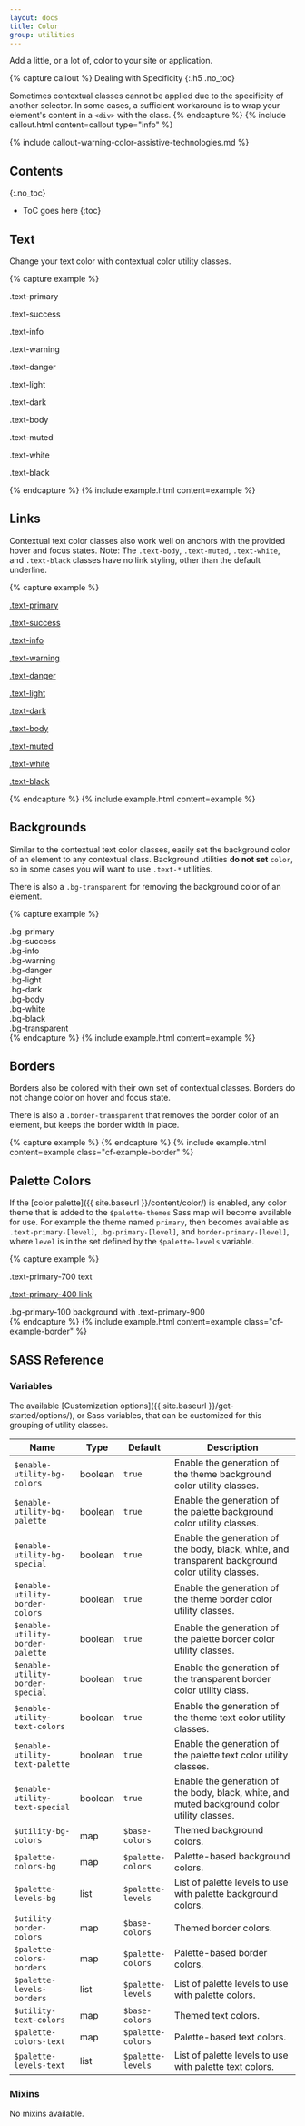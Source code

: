 ```yaml
---
layout: docs
title: Color
group: utilities
---
```


Add a little, or a lot of, color to your site or application.

{% capture callout %}
Dealing with Specificity
{:.h5 .no_toc}

Sometimes contextual classes cannot be applied due to the specificity of another selector. In some cases, a sufficient workaround is to wrap your element's content in a `<div>` with the class.
{% endcapture %}
{% include callout.html content=callout type="info" %}

{% include callout-warning-color-assistive-technologies.md %}

## Contents
{:.no_toc}

* ToC goes here
{:toc}

## Text

Change your text color with contextual color utility classes.

{% capture example %}
<p class="text-primary">.text-primary</p>
<p class="text-success">.text-success</p>
<p class="text-info">.text-info</p>
<p class="text-warning">.text-warning</p>
<p class="text-danger">.text-danger</p>
<p class="text-light bg-dark">.text-light</p>
<p class="text-dark">.text-dark</p>
<p class="text-body">.text-body</p>
<p class="text-muted">.text-muted</p>
<p class="text-white bg-dark">.text-white</p>
<p class="text-black">.text-black</p>
{% endcapture %}
{% include example.html content=example %}

## Links

Contextual text color classes also work well on anchors with the provided hover and focus states.
Note: The `.text-body`, `.text-muted`, `.text-white`, and `.text-black` classes have no link styling, other than the default underline.

{% capture example %}
<p><a href="#" class="text-primary">.text-primary</a></p>
<p><a href="#" class="text-success">.text-success</a></p>
<p><a href="#" class="text-info">.text-info</a></p>
<p><a href="#" class="text-warning">.text-warning</a></p>
<p><a href="#" class="text-danger">.text-danger</a></p>
<p><a href="#" class="text-light bg-dark">.text-light</a></p>
<p><a href="#" class="text-dark">.text-dark</a></p>
<p><a href="#" class="text-body">.text-body</a></p>
<p><a href="#" class="text-muted">.text-muted</a></p>
<p><a href="#" class="text-white bg-dark">.text-white</a></p>
<p><a href="#" class="text-black">.text-black</a></p>
{% endcapture %}
{% include example.html content=example %}

## Backgrounds

Similar to the contextual text color classes, easily set the background color of an element to any contextual class. Background utilities **do not set** `color`, so in some cases you will want to use `.text-*` utilities.

There is also a `.bg-transparent` for removing the background color of an element.

{% capture example %}
<div class="p-0_5 mb-1 bg-primary text-white">.bg-primary</div>
<div class="p-0_5 mb-1 bg-success text-black">.bg-success</div>
<div class="p-0_5 mb-1 bg-info text-white">.bg-info</div>
<div class="p-0_5 mb-1 bg-warning text-black">.bg-warning</div>
<div class="p-0_5 mb-1 bg-danger text-white">.bg-danger</div>
<div class="p-0_5 mb-1 bg-light text-black">.bg-light</div>
<div class="p-0_5 mb-1 bg-dark text-white">.bg-dark</div>
<div class="p-0_5 mb-1 bg-body text-black">.bg-body</div>
<div class="p-0_5 mb-1 bg-white text-black">.bg-white</div>
<div class="p-0_5 mb-1 bg-black text-white">.bg-black</div>
<div class="p-0_5 mb-1 bg-transparent text-black">.bg-transparent</div>
{% endcapture %}
{% include example.html content=example %}

## Borders

Borders also be colored with their own set of contextual classes. Borders do not change color on hover and focus state.

There is also a `.border-transparent` that removes the border color of an element, but keeps the border width in place.

{% capture example %}
<span class="border border-primary"></span>
<span class="border border-secondary"></span>
<span class="border border-info"></span>
<span class="border border-warning"></span>
<span class="border border-danger"></span>
<span class="border border-light"></span>
<span class="border border-dark"></span>
<span class="border border-transparent"></span>
{% endcapture %}
{% include example.html content=example class="cf-example-border" %}

## Palette Colors

If the [color palette]({{ site.baseurl }}/content/color/) is enabled, any color theme that is added to the `$palette-themes` Sass map will become available for use.  For example the theme named `primary`, then becomes available as `.text-primary-[level]`, `.bg-primary-[level]`, and `border-primary-[level]`, where `level` is in the set defined by the `$palette-levels` variable.

{% capture example %}
<p class="text-primary-700">.text-primary-700 text</p>
<p><a href="#" class="text-primary-400">.text-primary-400 link</a></p>
<div class="bg-primary-100 text-primary-900 mb-0_5 p-0_5">.bg-primary-100 background with .text-primary-900</div>
<span class="border border-primary-200"></span>
{% endcapture %}
{% include example.html content=example class="cf-example-border" %}


## SASS Reference

### Variables

The available [Customization options]({{ site.baseurl }}/get-started/options/), or Sass variables, that can be customized for this grouping of utility classes.

<div class="table-scroll">
    <table class="table table-bordered table-striped">
        <thead>
            <tr>
                <th style="width: 100px;">Name</th>
                <th style="width: 50px;">Type</th>
                <th style="width: 50px;">Default</th>
                <th>Description</th>
            </tr>
        </thead>
        <tbody>
            <tr>
                <td><code>$enable-utility-bg-colors</code></td>
                <td>boolean</td>
                <td><code>true</code></td>
                <td>
                    Enable the generation of the theme background color utility classes.
                </td>
            </tr>
            <tr>
                <td><code>$enable-utility-bg-palette</code></td>
                <td>boolean</td>
                <td><code>true</code></td>
                <td>
                    Enable the generation of the palette background color utility classes.
                </td>
            </tr>
            <tr>
                <td><code>$enable-utility-bg-special</code></td>
                <td>boolean</td>
                <td><code>true</code></td>
                <td>
                    Enable the generation of the body, black, white, and transparent background color utility classes.
                </td>
            </tr>
            <tr>
                <td><code>$enable-utility-border-colors</code></td>
                <td>boolean</td>
                <td><code>true</code></td>
                <td>
                    Enable the generation of the theme border color utility classes.
                </td>
            </tr>
            <tr>
                <td><code>$enable-utility-border-palette</code></td>
                <td>boolean</td>
                <td><code>true</code></td>
                <td>
                    Enable the generation of the palette border color utility classes.
                </td>
            </tr>
            <tr>
                <td><code>$enable-utility-border-special</code></td>
                <td>boolean</td>
                <td><code>true</code></td>
                <td>
                    Enable the generation of the transparent border color utility class.
                </td>
            </tr>
            <tr>
                <td><code>$enable-utility-text-colors</code></td>
                <td>boolean</td>
                <td><code>true</code></td>
                <td>
                    Enable the generation of the theme text color utility classes.
                </td>
            </tr>
            <tr>
                <td><code>$enable-utility-text-palette</code></td>
                <td>boolean</td>
                <td><code>true</code></td>
                <td>
                    Enable the generation of the palette text color utility classes.
                </td>
            </tr>
            <tr>
                <td><code>$enable-utility-text-special</code></td>
                <td>boolean</td>
                <td><code>true</code></td>
                <td>
                    Enable the generation of the body, black, white, and muted background color utility classes.
                </td>
            </tr>
            <tr>
                <td><code>$utility-bg-colors</code></td>
                <td>map</td>
                <td><code>$base-colors</code></td>
                <td>
                    Themed background colors.
                </td>
            </tr>
            <tr>
                <td><code>$palette-colors-bg</code></td>
                <td>map</td>
                <td><code>$palette-colors</code></td>
                <td>
                    Palette-based background colors.
                </td>
            </tr>
            <tr>
                <td><code>$palette-levels-bg</code></td>
                <td>list</td>
                <td><code>$palette-levels</code></td>
                <td>
                    List of palette levels to use with palette background colors.
                </td>
            </tr>
            <tr>
                <td><code>$utility-border-colors</code></td>
                <td>map</td>
                <td><code>$base-colors</code></td>
                <td>
                    Themed border colors.
                </td>
            </tr>
            <tr>
                <td><code>$palette-colors-borders</code></td>
                <td>map</td>
                <td><code>$palette-colors</code></td>
                <td>
                    Palette-based border colors.
                </td>
            </tr>
            <tr>
                <td><code>$palette-levels-borders</code></td>
                <td>list</td>
                <td><code>$palette-levels</code></td>
                <td>
                    List of palette levels to use with palette colors.
                </td>
            </tr>
            <tr>
                <td><code>$utility-text-colors</code></td>
                <td>map</td>
                <td><code>$base-colors</code></td>
                <td>
                    Themed text colors.
                </td>
            </tr>
            <tr>
                <td><code>$palette-colors-text</code></td>
                <td>map</td>
                <td><code>$palette-colors</code></td>
                <td>
                    Palette-based text colors.
                </td>
            </tr>
            <tr>
                <td><code>$palette-levels-text</code></td>
                <td>list</td>
                <td><code>$palette-levels</code></td>
                <td>
                    List of palette levels to use with palette text colors.
                </td>
            </tr>
        </tbody>
    </table>
</div>

### Mixins

No mixins available.
